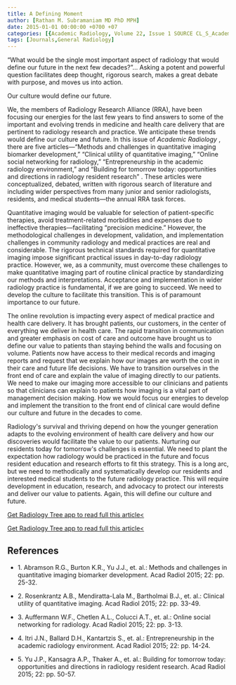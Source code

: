 ```yaml
---
title: A Defining Moment
author: [Rathan M. Subramaniam MD PhD MPH]
date: 2015-01-01 00:00:00 +0700 +07
categories: [{Academic Radiology, Volume 22, Issue 1 SOURCE CL_S_AcademicRadiologyVolume22Issue1 1}]
tags: [Journals,General Radiology]
---
```

“What would be the single most important aspect of radiology that would define our future in the next few decades?”… Asking a potent and powerful question facilitates deep thought, rigorous search, makes a great debate with purpose, and moves us into action.

Our culture would define our future.

We, the members of Radiology Research Alliance (RRA), have been focusing our energies for the last few years to find answers to some of the important and evolving trends in medicine and health care delivery that are pertinent to radiology research and practice. We anticipate these trends would define our culture and future. In this issue of _Academic Radiology_ , there are five articles—“Methods and challenges in quantitative imaging biomarker development,” “Clinical utility of quantitative imaging,” “Online social networking for radiology,” “Entrepreneurship in the academic radiology environment,” and “Building for tomorrow today: opportunities and directions in radiology resident research” . These articles were conceptualized, debated, written with rigorous search of literature and including wider perspectives from many junior and senior radiologists, residents, and medical students—the annual RRA task forces.

Quantitative imaging would be valuable for selection of patient-specific therapies, avoid treatment-related morbidities and expenses due to ineffective therapies—facilitating “precision medicine.” However, the methodological challenges in development, validation, and implementation challenges in community radiology and medical practices are real and considerable. The rigorous technical standards required for quantitative imaging impose significant practical issues in day-to-day radiology practice. However, we, as a community, must overcome these challenges to make quantitative imaging part of routine clinical practice by standardizing our methods and interpretations. Acceptance and implementation in wider radiology practice is fundamental, if we are going to succeed. We need to develop the culture to facilitate this transition. This is of paramount importance to our future.

The online revolution is impacting every aspect of medical practice and health care delivery. It has brought patients, our customers, in the center of everything we deliver in health care. The rapid transition in communication and greater emphasis on cost of care and outcome have brought us to define our value to patients than staying behind the walls and focusing on volume. Patients now have access to their medical records and imaging reports and request that we explain how our images are worth the cost in their care and future life decisions. We have to transition ourselves in the front end of care and explain the value of imaging directly to our patients. We need to make our imaging more accessible to our clinicians and patients so that clinicians can explain to patients how imaging is a vital part of management decision making. How we would focus our energies to develop and implement the transition to the front end of clinical care would define our culture and future in the decades to come.

Radiology's survival and thriving depend on how the younger generation adapts to the evolving environment of health care delivery and how our discoveries would facilitate the value to our patients. Nurturing our residents today for tomorrow's challenges is essential. We need to plant the expectation how radiology would be practiced in the future and focus resident education and research efforts to fit this strategy. This is a long arc, but we need to methodically and systematically develop our residents and interested medical students to the future radiology practice. This will require development in education, research, and advocacy to protect our interests and deliver our value to patients. Again, this will define our culture and future.

[Get Radiology Tree app to read full this article<](https://clinicalpub.com/app)

[Get Radiology Tree app to read full this article<](https://clinicalpub.com/app)

## References

- 1\. Abramson R.G., Burton K.R., Yu J.J., et. al.: Methods and challenges in quantitative imaging biomarker development. Acad Radiol 2015; 22: pp. 25-32.


- 2\. Rosenkrantz A.B., Mendiratta-Lala M., Bartholmai B.J., et. al.: Clinical utility of quantitative imaging. Acad Radiol 2015; 22: pp. 33-49.


- 3\. Auffermann W.F., Chetlen A.L., Colucci A.T., et. al.: Online social networking for radiology. Acad Radiol 2015; 22: pp. 3-13.


- 4\. Itri J.N., Ballard D.H., Kantartzis S., et. al.: Entrepreneurship in the academic radiology environment. Acad Radiol 2015; 22: pp. 14-24.


- 5\. Yu J.P., Kansagra A.P., Thaker A., et. al.: Building for tomorrow today: opportunities and directions in radiology resident research. Acad Radiol 2015; 22: pp. 50-57.